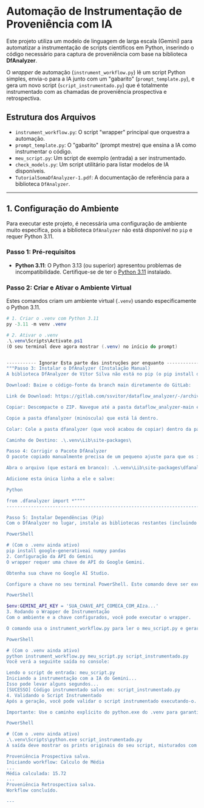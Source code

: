 # Automação de Instrumentação de Proveniência com IA

Este projeto utiliza um modelo de linguagem de larga escala (Gemini) para automatizar a instrumentação de scripts científicos em Python, inserindo o código necessário para captura de proveniência com base na biblioteca **DfAnalyzer**.

O *wrapper* de automação (`instrument_workflow.py`) lê um script Python simples, envia-o para a IA junto com um "gabarito" (`prompt_template.py`), e gera um novo script (`script_instrumentado.py`) que é totalmente instrumentado com as chamadas de proveniência prospectiva e retrospectiva.

## Estrutura dos Arquivos

* `instrument_workflow.py`: O script "wrapper" principal que orquestra a automação.
* `prompt_template.py`: O "gabarito" (prompt mestre) que ensina a IA como instrumentar o código.
* `meu_script.py`: Um script de exemplo (entrada) a ser instrumentado.
* `check_models.py`: Um script utilitário para listar modelos de IA disponíveis.
* `TutorialSomaDfAnalyzer-1.pdf`: A documentação de referência para a biblioteca `DfAnalyzer`.

---

## 1. Configuração do Ambiente

Para executar este projeto, é necessária uma configuração de ambiente muito específica, pois a biblioteca `DfAnalyzer` não está disponível no `pip` e requer Python 3.11.

### Passo 1: Pré-requisitos
* **Python 3.11**: O Python 3.13 (ou superior) apresentou problemas de incompatibilidade. Certifique-se de ter o [Python 3.11](https://www.python.org/downloads/release/python-3119/) instalado.

### Passo 2: Criar e Ativar o Ambiente Virtual
Estes comandos criam um ambiente virtual (`.venv`) usando especificamente o Python 3.11.

```powershell
# 1. Criar o .venv com Python 3.11
py -3.11 -m venv .venv

# 2. Ativar o .venv
.\.venv\Scripts\Activate.ps1
(O seu terminal deve agora mostrar (.venv) no início do prompt)


----------- Ignorar Esta parte das instruções por enquanto ---------------------------------------------------------------------------------------------------------------------------------------------------------------------------------
"""Passo 3: Instalar o DfAnalyzer (Instalação Manual)
A biblioteca DfAnalyzer de Vítor Silva não está no pip (o pip install dfanalyzer instala um pacote incorreto de outro autor).

Download: Baixe o código-fonte da branch main diretamente do GitLab:

Link de Download: https://gitlab.com/ssvitor/dataflow_analyzer/-/archive/main/dataflow_analyzer-main.zip

Copiar: Descompacte o ZIP. Navegue até a pasta dataflow_analyzer-main e depois entre na pasta DfAnalyzer-Client.

Copie a pasta dfanalyzer (minúscula) que está lá dentro.

Colar: Cole a pasta dfanalyzer (que você acabou de copiar) dentro da pasta site-packages do seu ambiente virtual.

Caminho de Destino: .\.venv\Lib\site-packages\

Passo 4: Corrigir o Pacote DfAnalyzer
O pacote copiado manualmente precisa de um pequeno ajuste para que os imports funcionem.

Abra o arquivo (que estará em branco): .\.venv\Lib\site-packages\dfanalyzer\__init__.py

Adicione esta única linha a ele e salve:

Python

from .dfanalyzer import *""""
--------------------------------------------------------------------------------------------------------------------------------------------------------------------------------------------------------------------------------------------

Passo 5: Instalar Dependências (Pip)
Com o DfAnalyzer no lugar, instale as bibliotecas restantes (incluindo as dependências do DfAnalyzer e do wrapper).

PowerShell

# (Com o .venv ainda ativo)
pip install google-generativeai numpy pandas
2. Configuração da API do Gemini
O wrapper requer uma chave de API do Google Gemini.

Obtenha sua chave no Google AI Studio.

Configure a chave no seu terminal PowerShell. Este comando deve ser executado em cada nova janela do terminal que você usar.

PowerShell

$env:GEMINI_API_KEY = 'SUA_CHAVE_API_COMECA_COM_AIza...'
3. Rodando o Wrapper de Instrumentação
Com o ambiente e a chave configurados, você pode executar o wrapper.

O comando usa o instrument_workflow.py para ler o meu_script.py e gerar o script_instrumentado.py.

PowerShell

# (Com o .venv ainda ativo)
python instrument_workflow.py meu_script.py script_instrumentado.py
Você verá a seguinte saída no console:

Lendo o script de entrada: meu_script.py
Iniciando a instrumentação com a IA do Gemini...
Isso pode levar alguns segundos...
[SUCESSO] Código instrumentado salvo em: script_instrumentado.py
4. Validando o Script Instrumentado
Após a geração, você pode validar o script instrumentado executando-o.

Importante: Use o caminho explícito do python.exe do .venv para garantir que ele encontre as bibliotecas instaladas manualmente.

PowerShell

# (Com o .venv ainda ativo)
.\.venv\Scripts\python.exe script_instrumentado.py
A saída deve mostrar os prints originais do seu script, misturados com os prints da biblioteca de proveniência, provando que a instrumentação foi bem-sucedida.

Proveniência Prospectiva salva.
Iniciando workflow: Calculo de Média
...
Média calculada: 15.72
...
Proveniência Retrospectiva salva.
Workflow concluído.

---
